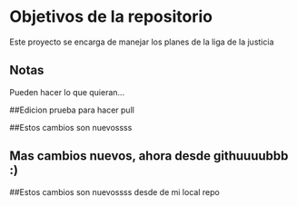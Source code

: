 # Objetivos de la repositorio

Este proyecto se encarga de manejar los planes de la liga de la justicia


## Notas
Pueden hacer lo que quieran...

##Edicion prueba para hacer pull

##Estos cambios son nuevossss

## Mas cambios nuevos, ahora desde githuuuubbb :) 
##Estos cambios son nuevossss desde de mi local repo
